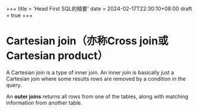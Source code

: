 +++
title = 'Head First SQL的精要'
date = 2024-02-17T22:30:10+08:00
draft = true
+++

# Cartesian join（亦称Cross join或Cartesian product）

A Cartesian join is a type of inner join. An inner join is basically just a Cartesian join where some results rows are removed by a condition in the query.


An <b>outer joins</b> returns all rows from one of the tables, along with matching information from another table.
